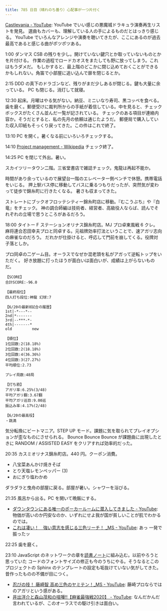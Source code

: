 ```yaml
---
title: 785 日目（晴れのち曇り）心配事が一つ片付く
---
```


[Castlevania - YouTube](https://www.youtube.com/playlist?list=PL6kxfUHc4dirmoYLagvwADJArfPpItkYC):
YouTube でいい感じの悪魔城ドラキュラ演奏再生リストを発見。
選曲もカバーも、理解している人の手によるものだとはっきり感じる。
YouTube でいろんなアレンジや演奏を聴いてきたが、ここにあるのが過去最高であると感じる曲がポツポツある。

1:00 ダンマス CSB の残りを少し。開けていない鍵穴とか取っていないものとかを片付ける。
作業の過程でロードカオスをまたしても野に放ってしまう。これはもうダメだ。
もしかすると、最上階のどこかに閉じ込めておくことができるかもしれない。角笛で小部屋に追い込んで扉を閉じるとか。

2:15 DDD の真下のドラゴンなど、残りがまだ少しあるが閉じる。鍵も大量に余っている。
PC も閉じる。消灯して就寝。

12:30 起床。月曜はやる気がない。納豆、ミニいなり寿司、黒コッペを食べる。
歯を磨く。郵便受けに裁判所からの手紙が着信している。中を見ると、チェックボックスがたくさん並んだ一覧が記されている。
チェックのある項目が連絡内容か。そうだとすると、私の先月の依頼は通じたようだ。
郵便局で購入していた収入印紙もそっくり戻ってきた。この件はこれで終了。

13:10 PC を開く。暑くなる前にいろいろチェックする。

14:10 [Project management - Wikipedia](https://en.wikipedia.org/wiki/Project_management) チェック終了。

14:25 PC を閉じて外出。暑い。

スカイツリータウン二階。三省堂書店で雑誌チェック。鬼龍は再起不能か。

時間があり余っているので展望台一階のエレベーター側ベンチで休憩。携帯電話をいじる。
押上駅バス停に移動してバスに乗るつもりだったが、突然気が変わって徒歩で錦糸町に行きたくなる。
暑さも収まってきた。

ストレートにブックオフロッテシティー錦糸町店に移動。『むこうぶち』や『白竜』をチェック。
神の調合師編は技術者、経営者、高級役人ならば、読んでそれぞれの立場で思うところがあるだろう。

18:00 タイトー F ステーションオリナス錦糸町店。MJ プロ卓東風戦 6 クレ。
麻将連合忍田幸夫プロと同卓する。元祖牌効率打法ということで、速アガリ志向の麻雀なのだろう。
だれかが仕掛けると、呼応して門前を崩してくる。役牌対子落としか。

プロ同卓の二ゲーム目。オーラスでなぜか混老頭を私がアガって逆転トップをいただく。
好き放題に打ったほうが面白いは面白いが、成績は上がらないものだ。

```text
【SCORE】
合計SCORE:-96.0

【最終段位】
四人打ち段位:神龍 幻球:7

【6/20の最新8試合の履歴】
1st|-*---*--
2nd|*-------
3rd|--***-*-
4th|-------*
old         new

【順位】
1位回数:2(18.18%)
2位回数:2(18.18%)
3位回数:4(36.36%)
4位回数:3(27.27%)
平均順位:2.73

プレイ局数:48局

【打ち筋】
アガリ率:6.25%(3/48)
平均アガリ翻:3.67翻
平均アガリ巡目:9.00巡
振込み率:4.17%(2/48)

【6/20の最高役】
・跳満
```

気分転換にビートマニア。STEP UP モード。課題に気を取られてプレイオプションが歪なものにさせられる。
Bounce Bounce Bounce が課題曲に出現したときに RANDOM / ASSISTED EASY をクリアすれば効率的だった。

20:35 カスミオリナス錦糸町店。440 円。クーポン消費。

* 八宝菜あんかけ焼きそば
* とり天塩レモンペッパー (3)
* おにぎり塩わかめ

ダラダラと曳舟の部屋に戻る。部屋が暑い。シャワーを浴びる。

21:35 風呂から出る。PC を開いて晩飯にする。

* [ダウンタウンにある唯一のポーカールームに潜入してきました - YouTube](https://www.youtube.com/watch?v=wxVZFJekUpQ):
  物価が高いのか円安なのか、いずれにせよ我が国が貧しいことが肌でわかるのでは。
* [これは凄い！　強い意志を感じる三色リーチ！ _MS - YouTube](https://www.youtube.com/watch?v=Q0Chc3ZVQcI):
  あっ 一発で振ったッ

22:25 歯を磨く。

23:10 JavaScript のネットワークの章を[読書ノート][note]に組み込む。以前やろうと思っていた
コードのフォントサイズの修正も今のうちにやる。そうなるとこのプロジェクトの
Sphinx のテンプレートの設定も垢抜けていない気がしてきた。昔作ったものの不備が目につく。

* [忍びの技！ 藤崎智 高め三色のヤミテン！_MS - YouTube](https://www.youtube.com/watch?v=aHPoNu9ovTc):
  藤崎プロならではのアガリという感がある。
* [井出洋介と森山茂和の喧嘩!!【麻雀最強戦2020】 - YouTube](https://www.youtube.com/watch?v=1Gq5RW4qlDA):
  なんだかんだ言われているが、このオーラスでの駆け引きは面白い。

[note]: https://showa-yojyo.github.io/notebook/
